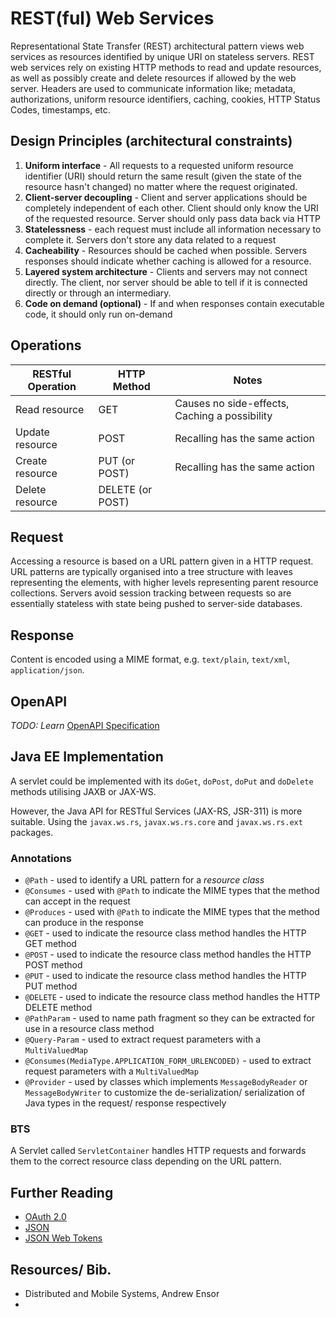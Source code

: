 # REST(ful) Web Services

Representational State Transfer (REST) architectural pattern views web services as resources identified by unique URI on stateless servers. REST web services rely on existing HTTP methods to read and update resources, as well as possibly create and delete resources if allowed by the web server. Headers are used to communicate information like; metadata, authorizations, uniform resource identifiers, caching, cookies, HTTP Status Codes, timestamps, etc. 

## Design Principles (architectural constraints)

1. **Uniform interface** - All requests to a requested uniform resource identifier (URI) should return the same result (given the state of the resource hasn't changed) no matter where the request originated. 
2. **Client-server decoupling** - Client and server applications should be completely independent of each other. Client should only know the URI of the requested resource. Server should only pass data back via HTTP
3. **Statelessness** - each request must include all information necessary to complete it. Servers don't store any data related to a request
4. **Cacheability** - Resources should be cached when possible. Servers responses should indicate whether caching is allowed for a resource. 
5. **Layered system architecture** - Clients and servers may not connect directly. The client, nor server should be able to tell if it is connected directly or through an intermediary. 
6. **Code on demand (optional)** - If and when responses contain executable code, it should only run on-demand

## Operations

| RESTful Operation | HTTP Method | Notes |
| --- | --- | --- |
| Read resource | GET | Causes no side-effects, Caching a possibility |
| Update resource | POST | Recalling has the same action |
| Create resource | PUT (or POST) | Recalling has the same action |
| Delete resource | DELETE (or POST) |  |

## Request

Accessing a resource is based on a URL pattern given in a HTTP request. URL patterns are typically organised into a tree structure with leaves representing the elements, with higher levels representing parent resource collections. Servers avoid session tracking between requests so are essentially stateless with state being pushed to server-side databases. 

## Response

Content is encoded using a MIME format, e.g. `text/plain`, `text/xml`, `application/json`. 

## OpenAPI

*TODO: Learn* [OpenAPI Specification](https://github.com/OAI/OpenAPI-Specification/blob/main/versions/3.0.2.md)

## Java EE Implementation

A servlet could be implemented with its `doGet`, `doPost`, `doPut` and `doDelete` methods utilising JAXB or JAX-WS.

However, the Java API for RESTful Services (JAX-RS, JSR-311) is more suitable. Using the `javax.ws.rs`, `javax.ws.rs.core` and `javax.ws.rs.ext` packages. 

### Annotations

- `@Path` - used to identify a URL pattern for a *resource class*
- `@Consumes` - used with `@Path` to indicate the MIME types that the method can accept in the request
- `@Produces` - used with `@Path` to indicate the MIME types that the method can produce in the response
- `@GET` - used to indicate the resource class method handles the HTTP GET method
- `@POST` - used to indicate the resource class method handles the HTTP POST method
- `@PUT` - used to indicate the resource class method handles the HTTP PUT method
- `@DELETE` - used to indicate the resource class method handles the HTTP DELETE method
- `@PathParam` - used to name path fragment so they can be extracted for use in a resource class method
- `@Query-Param` - used to extract request parameters with a `MultiValuedMap`
- `@Consumes(MediaType.APPLICATION_FORM_URLENCODED)` - used to extract request parameters with a `MultiValuedMap`
- `@Provider` - used by classes which implements `MessageBodyReader` or `MessageBodyWriter` to customize the de-serialization/ serialization of Java types in the request/ response respectively

### BTS

A Servlet called `ServletContainer` handles HTTP requests and forwards them to the correct resource class depending on the URL pattern.

## Further Reading

- [OAuth 2.0](OAuth2.md)
- [JSON](../Software-Development/Programming-Langauges-and-Frameworks/JSON.md)
- [JSON Web Tokens](JWT.md)

## Resources/ Bib.

- Distributed and Mobile Systems, Andrew Ensor
- [](https://www.ibm.com/in-en/cloud/learn/rest-apis)